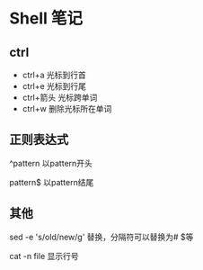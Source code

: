 # Shell 笔记

## ctrl

* ctrl+a 光标到行首
* ctrl+e 光标到行尾
* ctrl+箭头 光标跨单词
* ctrl+w 删除光标所在单词

## 正则表达式

^pattern	以pattern开头

pattern$	以pattern结尾

## 其他

sed -e 's/old/new/g' 替换，分隔符可以替换为# $等

cat -n file 显示行号